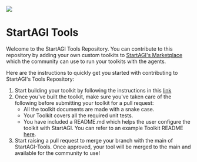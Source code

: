 <p align=center>

<a href=”https://khulnasoft.com”><img src=https://khulnasoft.com/wp-content/uploads/2023/05/StartAGI_icon.png></a>
</p>

# StartAGI Tools

Welcome to the StartAGI Tools Repository. You can contribute to this repository by adding your own custom toolkits to [StartAGI's Marketplace](https://marketplace.khulnasoft.com/) which the community can use to run your toolkits with the agents. 

Here are the instructions to quickly get you started with contributing to StartAGI's Tools Repository: 

1. Start building your toolkit by following the instructions in this [link](https://khulnasoft.com/docs/Toolkit/custom_toolkit)
2. Once you've built the toolkit, make sure you've taken care of the following before submitting your toolkit for a pull request:
   - All the toolkit documents are made with a snake case.
   - Your Toolkit covers all the required unit tests.
   - You have included a README.md which helps the user configure the toolkit with StartAGI. You can refer to an example Toolkit README [here](https://github.com/KhulnaSoft/StartAGI-Tools/blob/main/google_analytics/README.md).
3. Start raising a pull request to merge your branch with the main of StartAGI-Tools. Once approved, your tool will be merged to the main and available for the community to use!
